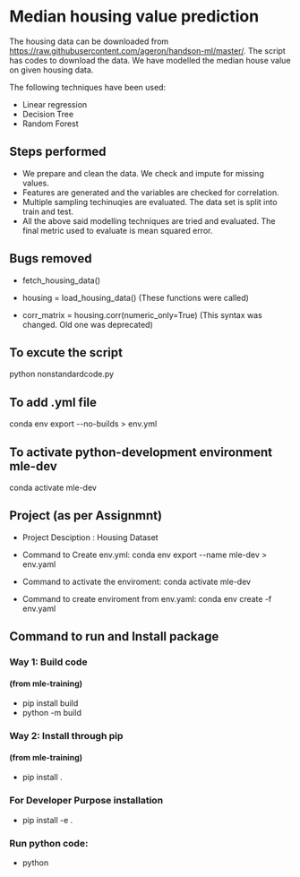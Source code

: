 # Median housing value prediction

The housing data can be downloaded from https://raw.githubusercontent.com/ageron/handson-ml/master/. The script has codes to download the data. We have modelled the median house value on given housing data.

The following techniques have been used:

 - Linear regression
 - Decision Tree
 - Random Forest

## Steps performed
 - We prepare and clean the data. We check and impute for missing values.
 - Features are generated and the variables are checked for correlation.
 - Multiple sampling techinuqies are evaluated. The data set is split into train and test.
 - All the above said modelling techniques are tried and evaluated. The final metric used to evaluate is mean squared error.

## Bugs removed
 - fetch_housing_data()
 - housing = load_housing_data()
 (These functions were called)

 - corr_matrix = housing.corr(numeric_only=True)
 (This syntax was changed. Old one was deprecated)

## To excute the script
python nonstandardcode.py

## To add .yml file
conda env export --no-builds > env.yml

## To activate python-development environment mle-dev
conda activate mle-dev


## Project (as per Assignmnt)
 - Project Desciption : Housing Dataset
 - Command to Create env.yml: conda env export --name mle-dev > env.yaml
 - Command to activate the enviroment: conda activate mle-dev


 - Command to create enviroment from env.yaml: conda env create -f env.yaml

 ## Command to run and Install package
 ### Way 1: Build code
  #### (from mle-training)
- pip install build
- python -m build

### Way 2: Install through pip
 #### (from mle-training)
- pip install .

### For Developer Purpose installation
- pip install -e .

### Run python code:
- python <script>.py
#### Run Main Code:
- python src/main.py --workflow ingest --log-level DEBUG --log-to-file
- python src/main.py --workflow train --log-level DEBUG --log-to-file
- python src/main.py --workflow score --log-level DEBUG --log-to-file

## Import Package
- import HousePricePrediction.<module_name> as hp

